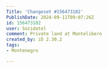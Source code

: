 ```yaml
---
Title: 'Changeset #156473102'
PublishDate: 2024-09-11T09:07:26Z
id: 156473102
user: Sozidatel
comment: Private land at Montelibero
created_by: iD 2.30.2
tags:
- Montenegro

---
```

